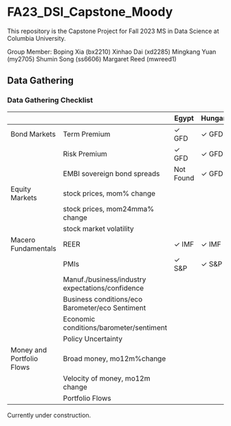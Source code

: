 # FA23_DSI_Capstone_Moody

This repository is the Capstone Project for Fall 2023 MS in Data Science at Columbia University.

Group Member:
Boping Xia (bx2210)
Xinhao Dai (xd2285)
Mingkang Yuan (my2705)
Shumin Song (ss6606)
Margaret Reed (mwreed1)

## Data Gathering
### Data Gathering Checklist


|                           |                                                  | Egypt     | Hungary   | Nigeria | Poland | Romania |
|---------------------------|--------------------------------------------------|-----------|-----------|---------|--------|---------|
| Bond Markets              | Term Premium                                     |✓ GFD      | ✓ GFD     | Not Found|✓ GFD   | ✓ GFD   |
|                           | Risk Premium                                     |✓ GFD      | ✓ GFD     | ✓ GFD   |Not Found| ✓ GFD   |
|                           | EMBI sovereign bond spreads                      |Not Found  | ✓ GFD     | ✓ GFD   | ✓ GFD   |Not Found|
| Equity Markets            | stock prices, mom% change                        |           |           |         |        |         |
|                           | stock prices, mom24mma% change                   |           |           |         |        |         |
|                           | stock market volatility                          |           |           |         |        |         |
| Macero Fundamentals       | REER                                             |✓ IMF      |✓ IMF      |✓ IMF   |✓ IMF     |    ✓ IMF      |
|                           | PMIs                                             |✓ S&P     | ✓ S&P    |  ✓ S&P  |✓ S&P   |Not Found|
|                           | Manuf./business/industry expectations/confidence |           |           |         |        |         |
|                           | Business conditions/eco Barometer/eco Sentiment  |           |           |         |        |         |
|                           | Economic conditions/barometer/sentiment          |           |           |         |        |         |
|                           | Policy Uncertainty                               |           |           |         |        |         |
| Money and Portfolio Flows | Broad money, mo12m%change                        |           |           |         |        |         |
|                           | Velocity of money, mo12m change                  |           |           |         |        |         |
|                           | Portfolio Flows                                  |           |           |         |        |         |




Currently under construction.

